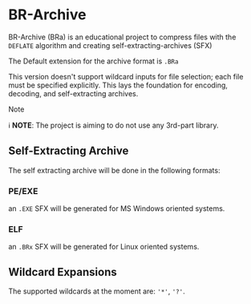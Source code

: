 # BR-Archive

BR-Archive (BRa) is an educational project to compress files with the `DEFLATE` algorithm and creating self-extracting-archives (SFX)

The Default extension for the archive format is `.BRa`

This version doesn't support wildcard inputs for file selection; each file must be specified explicitly.
This lays the foundation for encoding, decoding, and self-extracting archives.

> [!NOTE]
> :information_source: **NOTE**: The project is aiming to do not use any 3rd-part library.


## Self-Extracting Archive

The self extracting archive will be done in the following formats:

### PE/EXE

an `.EXE` SFX will be generated for MS Windows oriented systems.

### ELF

an `.BRx` SFX will be generated for Linux oriented systems.


## Wildcard Expansions

The supported wildcards at the moment are: `'*'`, `'?'`.
